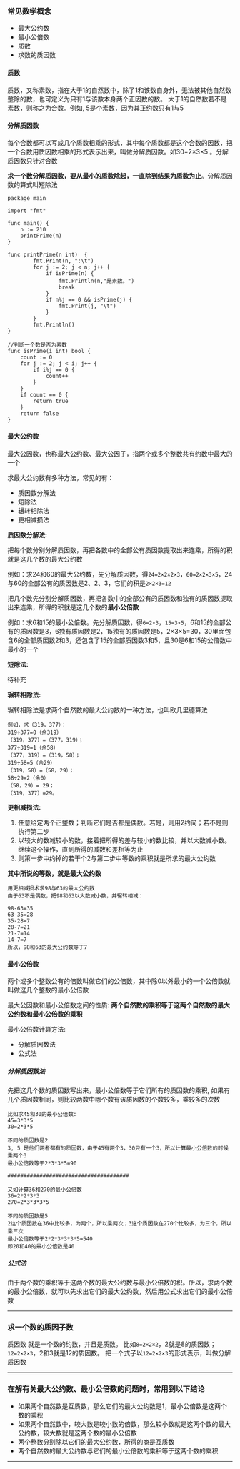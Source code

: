 ### 常见数学概念

- 最大公约数
- 最小公倍数
- 质数
- 求数的质因数

#### 质数

质数，又称素数，指在大于1的自然数中，除了1和该数自身外，无法被其他自然数整除的数，也可定义为只有1与该数本身两个正因数的数。 大于1的自然数若不是素数，则称之为合数。例如, 5是个素数，因为其正约数只有1与5

#### 分解质因数

每个合数都可以写成几个质数相乘的形式，其中每个质数都是这个合数的因数，把一个合数用质因数相乘的形式表示出来，叫做分解质因数。如30=2×3×5 。分解质因数只针对合数

**求一个数分解质因数，要从最小的质数除起，一直除到结果为质数为止**。分解质因数的算式叫短除法

```
package main

import "fmt"

func main() {
    n := 210
    printPrime(n)
}

func printPrime(n int)  {
        fmt.Print(n, ":\t")
        for j := 2; j < n; j++ {
            if isPrime(n) {
                fmt.Println(n,"是素数。")
                break
            }
            if n%j == 0 && isPrime(j) {
                fmt.Print(j, "\t")
            }
        }
        fmt.Println()
}

//判断一个数是否为素数
func isPrime(i int) bool {
    count := 0
    for j := 2; j < i; j++ {
        if i%j == 0 {
            count++
        }
    }
    if count == 0 {
        return true
    }
    return false
}
```

#### 最大公约数

最大公因数，也称最大公约数、最大公因子，指两个或多个整数共有约数中最大的一个

求最大公约数有多种方法，常见的有：
- 质因数分解法
- 短除法
- 辗转相除法
- 更相减损法

**质因数分解法:**

把每个数分别分解质因数，再把各数中的全部公有质因数提取出来连乘，所得的积就是这几个数的最大公约数

例如：求24和60的最大公约数，先分解质因数，得`24=2×2×2×3`，`60=2×2×3×5`，24与60的全部公有的质因数是2、2、3，它们的积是`2×2×3=12`

把几个数先分别分解质因数，再把各数中的全部公有的质因数和独有的质因数提取出来连乘，所得的积就是这几个数的**最小公倍数**

例如：求6和15的最小公倍数。先分解质因数，得`6=2×3`，`15=3×5`，6和15的全部公有的质因数是3，6独有质因数是2，15独有的质因数是5，2×3×5=30，30里面包含6的全部质因数2和3，还包含了15的全部质因数3和5，且30是6和15的公倍数中最小的一个

**短除法:**

待补充

**辗转相除法:**

辗转相除法是求两个自然数的最大公约数的一种方法，也叫欧几里德算法

```
例如，求（319，377）：
319÷377=0（余319）
（319，377）=（377，319）；
377÷319=1（余58）
（377，319）=（319，58）；
319÷58=5（余29）
（319，58）=（58，29）；
58÷29=2（余0）
（58，29）= 29；
（319，377）=29。
```

**更相减损法:**

1. 任意给定两个正整数；判断它们是否都是偶数。若是，则用2约简；若不是则执行第二步
2. 以较大的数减较小的数，接着把所得的差与较小的数比较，并以大数减小数。继续这个操作，直到所得的减数和差相等为止
3. 则第一步中约掉的若干个2与第二步中等数的乘积就是所求的最大公约数

**其中所说的等数，就是最大公约数**

```
用更相减损术求98与63的最大公约数
由于63不是偶数，把98和63以大数减小数，并辗转相减：

98-63=35
63-35=28
35-28=7
28-7=21
21-7=14
14-7=7
所以，98和63的最大公约数等于7
```

#### 最小公倍数

两个或多个整数公有的倍数叫做它们的公倍数，其中除0以外最小的一个公倍数就叫做这几个整数的最小公倍数

最大公因数和最小公倍数之间的性质: **两个自然数的乘积等于这两个自然数的最大公约数和最小公倍数的乘积**

最小公倍数计算方法:
- 分解质因数法
- 公式法

##### 分解质因数法

先把这几个数的质因数写出来，最小公倍数等于它们所有的质因数的乘积, 如果有几个质因数相同，则比较两数中哪个数有该质因数的个数较多，乘较多的次数

```
比如求45和30的最小公倍数:
45=3*3*5
30=2*3*5

不同的质因数是2
3, 5 是他们两者都有的质因数，由于45有两个3，30只有一个3，所以计算最小公倍数的时候乘两个3
最小公倍数等于2*3*3*5=90

######################################

又如计算36和270的最小公倍数
36=2*2*3*3
270=2*3*3*3*5

不同的质因数是5
2这个质因数在36中比较多，为两个，所以乘两次；3这个质因数在270个比较多，为三个，所以乘三次
最小公倍数等于2*2*3*3*3*5=540
即20和40的最小公倍数是40
```

##### 公式法

由于两个数的乘积等于这两个数的最大公约数与最小公倍数的积。所以，求两个数的最小公倍数，就可以先求出它们的最大公约数，然后用公式求出它们的最小公倍数

---------------------------------------------------

### 求一个数的质因子数

质因数 就是一个数的约数，并且是质数。 比如`8=2×2×2`，2就是8的质因数； `12=2×2×3`，2和3就是12的质因数。 把一个式子以`12=2×2×3`的形式表示，叫做分解质因数


-------------------------------------------------------

### 在解有关最大公约数、最小公倍数的问题时，常用到以下结论

- 如果两个自然数是互质数，那么它们的最大公约数是1，最小公倍数是这两个数的乘积
- 如果两个自然数中，较大数是较小数的倍数，那么较小数就是这两个数的最大公约数，较大数就是这两个数的最小公倍数
- 两个整数分别除以它们的最大公约数，所得的商是互质数
- 两个自然数的最大公约数与它们的最小公倍数的乘积等于这两个数的乘积


------------------------------------------------------

